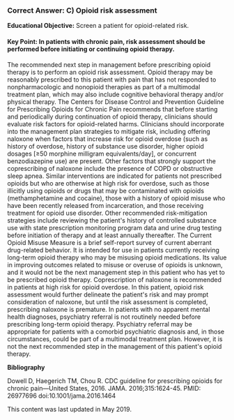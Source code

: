 
### Correct Answer: C) Opioid risk assessment 

**Educational Objective:** Screen a patient for opioid-related risk.

#### **Key Point:** In patients with chronic pain, risk assessment should be performed before initiating or continuing opioid therapy.

The recommended next step in management before prescribing opioid therapy is to perform an opioid risk assessment. Opioid therapy may be reasonably prescribed to this patient with pain that has not responded to nonpharmacologic and nonopioid therapies as part of a multimodal treatment plan, which may also include cognitive behavioral therapy and/or physical therapy. The Centers for Disease Control and Prevention Guideline for Prescribing Opioids for Chronic Pain recommends that before starting and periodically during continuation of opioid therapy, clinicians should evaluate risk factors for opioid-related harms. Clinicians should incorporate into the management plan strategies to mitigate risk, including offering naloxone when factors that increase risk for opioid overdose (such as history of overdose, history of substance use disorder, higher opioid dosages [≥50 morphine milligram equivalents/day], or concurrent benzodiazepine use) are present. Other factors that strongly support the coprescribing of naloxone include the presence of COPD or obstructive sleep apnea. Similar interventions are indicated for patients not prescribed opioids but who are otherwise at high risk for overdose, such as those illicitly using opioids or drugs that may be contaminated with opioids (methamphetamine and cocaine), those with a history of opioid misuse who have been recently released from incarceration, and those receiving treatment for opioid use disorder. Other recommended risk-mitigation strategies include reviewing the patient's history of controlled substance use with state prescription monitoring program data and urine drug testing before initiation of therapy and at least annually thereafter.
The Current Opioid Misuse Measure is a brief self-report survey of current aberrant drug-related behavior. It is intended for use in patients currently receiving long-term opioid therapy who may be misusing opioid medications. Its value in improving outcomes related to misuse or overuse of opioids is unknown, and it would not be the next management step in this patient who has yet to be prescribed opioid therapy.
Coprescription of naloxone is recommended in patients at high risk for opioid overdose. In this patient, opioid risk assessment would further delineate the patient's risk and may prompt consideration of naloxone, but until the risk assessment is completed, prescribing naloxone is premature.
In patients with no apparent mental health diagnoses, psychiatry referral is not routinely needed before prescribing long-term opioid therapy. Psychiatry referral may be appropriate for patients with a comorbid psychiatric diagnosis and, in those circumstances, could be part of a multimodal treatment plan. However, it is not the next recommended step in the management of this patient's opioid therapy.

**Bibliography**

Dowell D, Haegerich TM, Chou R. CDC guideline for prescribing opioids for chronic pain—United States, 2016. JAMA. 2016;315:1624-45. PMID: 26977696 doi:10.1001/jama.2016.1464

This content was last updated in May 2019.